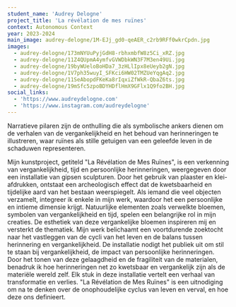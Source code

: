```yaml
---
student_name: 'Audrey Delogne'
project_title: 'La révélation de mes ruïnes'
context: Autonomous Context
year: 2023-2024
main_image: audrey-delogne/1M-EJj_gd0-qeAER_c2rb9RFf0wkrCpdn.jpg
images:
  - audrey-delogne/173mNYUuPyjGdH8-rbhxmbfW8z5Ci_xRZ.jpg
  - audrey-delogne/11Z4QUpmA4ymfvGVWDbkWN3F7M3en49Ui.jpg
  - audrey-delogne/19byWUeloBoHDa7_3zHLlIpx8eUeyb2gN.jpg
  - audrey-delogne/1V7ph35wuyI_SFKci6HW02TMZUeYqgAq2.jpg
  - audrey-delogne/11SeAbopdFKeKa8rIqxiZfWkR-QbaZ6ts.jpg
  - audrey-delogne/19mSfc5zpoBDYHDflHmX9GFlx1Q9fo2BH.jpg
social_links:
  - 'https://www.audreydelogne.com'
  - 'https://www.instagram.com/audreydelogne'
---
```


Narratieve pilaren zijn de onthulling die als symbolische ankers dienen om de verhalen van de vergankelijkheid en het behoud van herinneringen te illustreren, waar ruïnes als stille getuigen van een geleefde leven in de schaduwen representeren.

Mijn kunstproject, getiteld "La Révélation de Mes Ruïnes", is een verkenning van vergankelijkheid, tijd en persoonlijke herinneringen, weergegeven door een installatie van gipsen sculpturen. Door het gebruik van plaaster en klei-afdrukken, ontstaat een archeologisch effect dat de kwetsbaarheid en tijdelijke aard van het bestaan weerspiegelt. Als iemand die veel objecten verzamelt, integreer ik enkele in mijn werk, waardoor het een persoonlijke en intieme dimensie krijgt. Natuurlijke elementen zoals verwelkte bloemen, symbolen van vergankelijkheid en tijd, spelen een belangrijke rol in mijn creaties. De esthetiek van deze vergankelijke bloemen inspireren mij en versterkt de thematiek. Mijn werk belichaamt een voortdurende zoektocht naar het vastleggen van de cycli van het leven en de balans tussen herinnering en vergankelijkheid. De installatie nodigt het publiek uit om stil te staan bij vergankelijkheid, de impact van persoonlijke herinneringen. Door het tonen van deze gelaagdheid en de fragiliteit van de materialen, benadruk ik hoe herinneringen net zo kwetsbaar en vergankelijk zijn als de materiële wereld zelf. Elk stuk in deze installatie vertelt een verhaal van transformatie en verlies. "La Révélation de Mes Ruïnes" is een uitnodiging om na te denken over de onophoudelijke cyclus van leven en verval, en hoe deze ons definieert.
